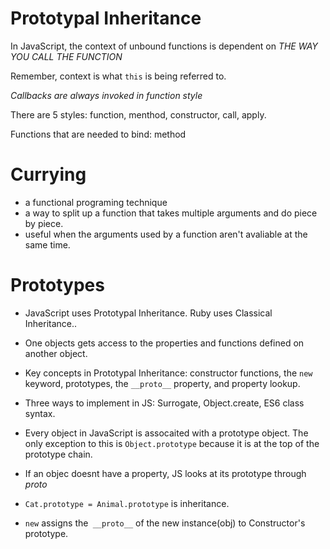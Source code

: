 # Prototypal Inheritance

In JavaScript, the context of unbound functions is dependent on _THE WAY YOU CALL THE FUNCTION_

Remember, context is what `this` is being referred to.

_Callbacks are always invoked in function style_

There are 5 styles: function, menthod, constructor, call, apply.

Functions that are needed to bind: method

# Currying

- a functional programing technique
- a way to split up a function that takes multiple arguments and do piece by piece.
- useful when the arguments used by a function aren't avaliable at the same time.

# Prototypes

- JavaScript uses Prototypal Inheritance. Ruby uses Classical Inheritance..

- One objects gets access to the properties and functions defined on another object.

- Key concepts in Prototypal Inheritance: constructor functions, the `new` keyword, prototypes, the `__proto__` property, and property lookup.

- Three ways to implement in JS: Surrogate, Object.create, ES6 class syntax.

- Every object in JavaScript is assocaited with a prototype object. The only exception to this is `Object.prototype` because it is at the top of the prototype chain.

- If an objec doesnt have a property, JS looks at its prototype through _proto_

- `Cat.prototype = Animal.prototype` is inheritance.

- `new` assigns the` __proto__` of the new instance(obj) to Constructor's prototype.
